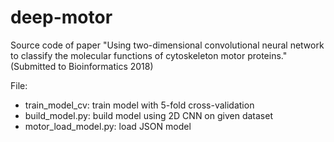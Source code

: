# deep-motor
Source code of paper "Using two-dimensional convolutional neural network to classify the molecular functions of cytoskeleton motor proteins." (Submitted to Bioinformatics 2018)

File:
- train_model_cv: train model with 5-fold cross-validation
- build_model.py: build model using 2D CNN on given dataset
- motor_load_model.py: load JSON model
